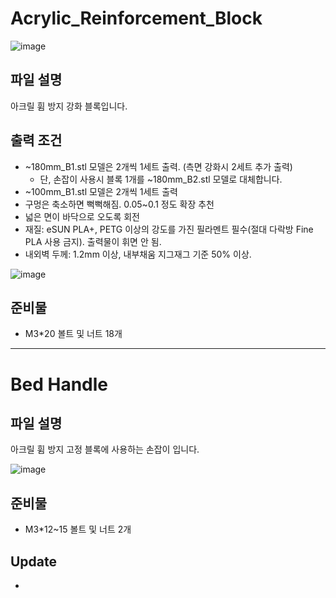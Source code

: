 # Acrylic_Reinforcement_Block

![image](https://user-images.githubusercontent.com/14369006/236603028-f60190bd-500d-4876-afd4-2ab53eb19f00.png)

## 파일 설명

아크릴 휨 방지 강화 블록입니다.

## 출력 조건

- ~180mm_B1.stl 모델은 2개씩 1세트 출력. (측면 강화시 2세트 추가 출력)
  - 단, 손잡이 사용시 블록 1개를 ~180mm_B2.stl 모델로 대체합니다.
- ~100mm_B1.stl 모델은 2개씩 1세트 출력
- 구멍은 축소하면 뻑뻑해짐. 0.05~0.1 정도 확장 추천
- 넓은 면이 바닥으로 오도록 회전
- 재질: eSUN PLA+, PETG 이상의 강도를 가진 필라멘트 필수(절대 다락방 Fine PLA 사용 금지). 출력물이 휘면 안 됨.
- 내외벽 두께: 1.2mm 이상, 내부채움 지그재그 기준 50% 이상.

![image](https://user-images.githubusercontent.com/14369006/236603041-656c9bc3-e3e1-4341-afef-8d510e8e395f.png)

## 준비물

- M3\*20 볼트 및 너트 18개

***

# Bed Handle

## 파일 설명

아크릴 휨 방지 고정 블록에 사용하는 손잡이 입니다.

![image](https://user-images.githubusercontent.com/14369006/236603056-169e361f-08e4-48d7-afd0-59bdee19959c.png)

## 준비물

- M3\*12~15 볼트 및 너트 2개

## Update
-
